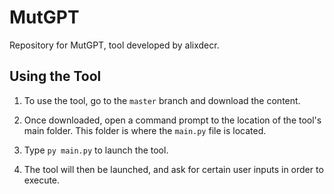 # MutGPT
Repository for MutGPT, tool developed by alixdecr.

## Using the Tool
1. To use the tool, go to the `master` branch and download the content.

2. Once downloaded, open a command prompt to the location of the tool's main folder. This folder is where the `main.py` file is located.

3. Type `py main.py` to launch the tool.

4. The tool will then be launched, and ask for certain user inputs in order to execute.
